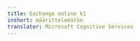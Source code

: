 ```yaml
---
title: Exchange online k1
inshort: määrittelemätön
translator: Microsoft Cognitive Services
---
```




